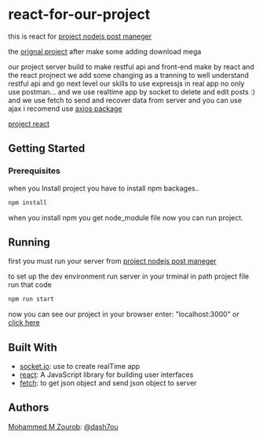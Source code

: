 # react-for-our-project

this is react for [project nodejs post maneger](https://github.com/dash7ou/post-manger-nodejs)

the [orignal project](https://mega.nz/#!ufASXSoB!ejowPjm_T-C_l-FMcigJLlI2gKxTjBGmHvqS6boG5Zo) after make some adding download mega

our project server build to make restful api and front-end make by react and the react projnect we add some changing as a tranning
to well understand restful api and go next level our skills to use expressjs in real app no only use postman...
and we use realtime app by socket to delete and edit posts :) and we use fetch to send and recover data from server and you can use ajax i recomend use [axios package](https://github.com/axios/axios)

[project react](https://github.com/dash7ou/react-for-our-project/tree/master)


## Getting Started

### Prerequisites
when you Install project you have to install npm backages..

```bash
npm install
```

when you install npm you get node_module file now you can run project.


## Running

first you must run your server from [project nodejs post maneger](https://github.com/dash7ou/post-manger-nodejs)


to set up the dev environment run server in your trminal in path project file run that code

```bash
npm run start
```

now you can see our project in your browser enter: "localhost:3000" or [click here](http://localhost:3000/)

## Built With
* [socket.io](https://socket.io/): use to create realTime app
* [react](https://reactjs.org/): A JavaScript library for building user interfaces
* [fetch](https://www.npmjs.com/package/node-fetch): to get json object and send json object to server

## Authors
[Mohammed M Zourob](https://github.com/dash7ou): [@dash7ou](https://github.com/dash7ou)

